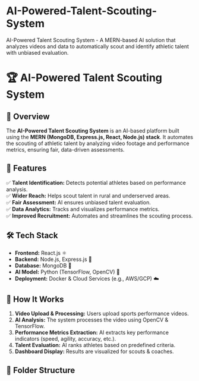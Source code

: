 # AI-Powered-Talent-Scouting-System
AI-Powered Talent Scouting System - A MERN-based AI solution that analyzes videos and data to automatically scout and identify athletic talent with unbiased evaluation.
# 🏆 AI-Powered Talent Scouting System  

## 📌 Overview  
The **AI-Powered Talent Scouting System** is an AI-based platform built using the **MERN (MongoDB, Express.js, React, Node.js) stack**. It automates the scouting of athletic talent by analyzing video footage and performance metrics, ensuring fair, data-driven assessments.

## 🚀 Features  
✅ **Talent Identification:** Detects potential athletes based on performance analysis.  
✅ **Wider Reach:** Helps scout talent in rural and underserved areas.  
✅ **Fair Assessment:** AI ensures unbiased talent evaluation.  
✅ **Data Analytics:** Tracks and visualizes performance metrics.  
✅ **Improved Recruitment:** Automates and streamlines the scouting process.  

## 🛠️ Tech Stack  
- **Frontend:** React.js ⚛️  
- **Backend:** Node.js, Express.js 🚀  
- **Database:** MongoDB 🍃  
- **AI Model:** Python (TensorFlow, OpenCV) 🤖  
- **Deployment:** Docker & Cloud Services (e.g., AWS/GCP) ☁️  

## 🎯 How It Works  
1. **Video Upload & Processing:** Users upload sports performance videos.  
2. **AI Analysis:** The system processes the video using OpenCV & TensorFlow.  
3. **Performance Metrics Extraction:** AI extracts key performance indicators (speed, agility, accuracy, etc.).  
4. **Talent Evaluation:** AI ranks athletes based on predefined criteria.  
5. **Dashboard Display:** Results are visualized for scouts & coaches.  

## 📂 Folder Structure  
